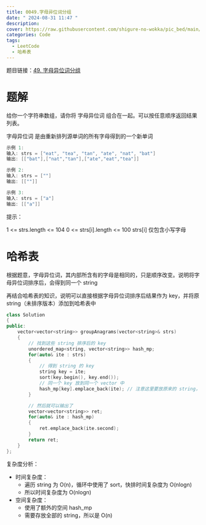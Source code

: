 ```yaml
---
title: 0049.字母异位词分组
date: " 2024-08-31 11:47 "
description: 
cover: https://raw.githubusercontent.com/shigure-no-wokka/pic_bed/main/imgs/family_code.jpg
categories: Code
tags:
  - LeetCode
  - 哈希表
---
```


题目链接：[49. 字母异位词分组](https://leetcode.cn/problems/group-anagrams/description/?envType=study-plan-v2&envId=top-100-liked)


<!--more-->

# 题解

给你一个字符串数组，请你将 字母异位词 组合在一起。可以按任意顺序返回结果列表。

字母异位词 是由重新排列源单词的所有字母得到的一个新单词

```cpp
示例 1:
输入: strs = ["eat", "tea", "tan", "ate", "nat", "bat"]
输出: [["bat"],["nat","tan"],["ate","eat","tea"]]

示例 2:
输入: strs = [""]
输出: [[""]]

示例 3:
输入: strs = ["a"]
输出: [["a"]]
```

提示：

1 <= strs.length <= 104
0 <= strs[i].length <= 100
strs[i] 仅包含小写字母


# 哈希表

根据题意，字母异位词，其内部所含有的字母是相同的，只是顺序改变。说明将字母异位词排序后，会得到同一个 string

再结合哈希表的知识，说明可以直接根据字母异位词排序后结果作为 key，并将原 string（未排序版本）添加到哈希表中

```cpp
class Solution
{
public:
    vector<vector<string>> groupAnagrams(vector<string>& strs)
    {
        // 找到这些 string 排序后的 key
        unordered_map<string, vector<string>> hash_mp;
        for(auto& ite : strs)
        {
            // 得到 string 的 key
            string key = ite;
            sort(key.begin(), key.end());
            // 同一个 key 放到同一个 vector 中
            hash_mp[key].emplace_back(ite); // 注意这里要放原来的 string，也就是 ite
        }

        // 然后就可以输出了
        vector<vector<string>> ret;
        for(auto& ite : hash_mp)
        {
            ret.emplace_back(ite.second);
        }
        return ret;
    }
};
```

复杂度分析：
- 时间复杂度：
  - 遍历 string 为 O(n)，循环中使用了 sort，快排时间复杂度为 O(nlogn)
  - 所以时间复杂度为 O(nlogn)
- 空间复杂度：
  - 使用了额外的空间 hash_mp
  - 需要存放全部的 string，所以是 O(n)






